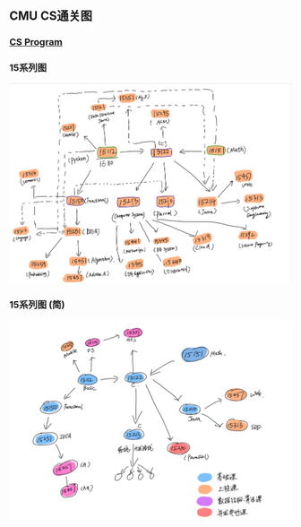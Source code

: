 ## CMU CS通关图
### [CS Program](http://coursecatalog.web.cmu.edu/schools-colleges/schoolofcomputerscience/undergraduatecomputerscience/#coursestext)
### 15系列图
<div style="text-align:center; margin:auto"><img src="img/2019-12-10-23-26-54.png"></div>

### 15系列图 (简)
<div style="text-align:center; margin:auto"><img src="img/2019-12-10-23-27-51.png"></div>
